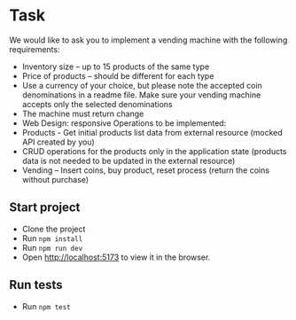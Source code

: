 # Task

We would like to ask you to implement a vending machine with the following requirements:
-	Inventory size – up to 15 products of the same type
-	Price of products – should be different for each type
-	Use a currency of your choice, but please note the accepted coin denominations in a readme file. Make sure your vending machine accepts only the selected denominations
-	The machine must return change
-	Web Design: responsive
Operations to be implemented:
-	Products - Get initial products list data from external resource (mocked API created by you)
-	CRUD operations for the products only in the application state (products data is not needed to be updated in the external resource)
-	Vending – Insert coins, buy product, reset process (return the coins without purchase)


## Start project

 - Clone the project
  - Run `npm install`
  - Run `npm run dev`
  - Open [http://localhost:5173](http://localhost:5173) to view it in the browser.

## Run tests

 - Run `npm test`

